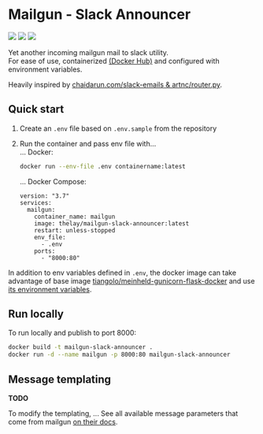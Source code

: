 # Mailgun - Slack Announcer
[<img src="https://img.shields.io/badge/dockerhub-images-green.svg?logo=Docker">](https://hub.docker.com/r/thelay/mailgun-slack-announcer/)
[<img src="https://img.shields.io/badge/github-repository-green.svg?logo=Github">](https://github.com/the-lay/mailgun-slack-announcer)
[<img src="https://github.com/the-lay/mailgun-slack-announcer/actions/workflows/dockerhub_publish.yml/badge.svg?branch=main">](https://github.com/the-lay/mailgun-slack-announcer/actions/workflows/dockerhub_publish.yml)

Yet another incoming mailgun mail to slack utility.  
For ease of use, containerized [(Docker Hub)](https://hub.docker.com/r/thelay/mailgun-slack-announcer/) 
and configured with environment variables.

Heavily inspired by [chaidarun.com/slack-emails & artnc/router.py](https://chaidarun.com/slack-emails).

## Quick start

1. Create an `.env` file based on `.env.sample` from the repository
2. Run the container and pass env file with...  
    ... Docker:
    ```bash
    docker run --env-file .env containername:latest
    ```

    ... Docker Compose: 
    ```docker-compose
    version: "3.7"
    services:
      mailgun:
        container_name: mailgun
        image: thelay/mailgun-slack-announcer:latest
        restart: unless-stopped
        env_file:
          - .env
        ports:
          - "8000:80"
    ```

In addition to env variables defined in `.env`, the docker image can take advantage of base image 
[tiangolo/meinheld-gunicorn-flask-docker](https://github.com/tiangolo/meinheld-gunicorn-flask-docker)
and use
[its environment variables](https://github.com/tiangolo/meinheld-gunicorn-flask-docker#environment-variables).
      
## Run locally

To run locally and publish to port 8000:
```bash
docker build -t mailgun-slack-announcer .
docker run -d --name mailgun -p 8000:80 mailgun-slack-announcer
```

## Message templating
**TODO**

To modify the templating, ...
See all available message parameters that come from mailgun [on their docs](https://documentation.mailgun.com/en/latest/user_manual.html#parsed-messages-parameters).